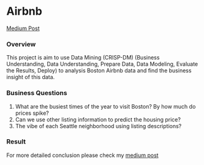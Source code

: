 # Airbnb

[Medium Post](https://medium.com/@jinshuoada92/interesting-things-found-from-boston-airbnb-data-fe658b0bd1d7)

### Overview

This project is aim to use Data Mining (CRISP-DM) (Business Understanding, Data Understanding, Prepare Data, Data Modeling, Evaluate the Results, Deploy) to analysis Boston Airbnb data and find the business insight of this data. 

### Business Questions

1. What are the busiest times of the year to visit Boston? By how much do prices spike?
2. Can we use other listing information to predict the housing price?
3. The vibe of each Seattle neighborhood using listing descriptions?


### Result

For more detailed conclusion please check my [medium post]((https://medium.com/@jinshuoada92/interesting-things-found-from-boston-airbnb-data-fe658b0bd1d7)
)
